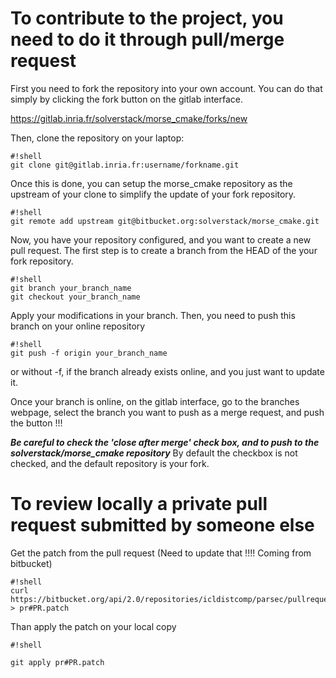 # To contribute to the project, you need to do it through pull/merge request

First you need to fork the repository into your own account. You can do that simply by clicking the fork button on the gitlab interface.

https://gitlab.inria.fr/solverstack/morse_cmake/forks/new

Then, clone the repository on your laptop:
```
#!shell
git clone git@gitlab.inria.fr:username/forkname.git
```

Once this is done, you can setup the morse_cmake repository as the upstream of your clone to simplify the update of your fork repository.
```
#!shell
git remote add upstream git@bitbucket.org:solverstack/morse_cmake.git
```

Now, you have your repository configured, and you want to create a new pull request. The first step is to create a branch from the HEAD of the your fork repository.
```
#!shell
git branch your_branch_name
git checkout your_branch_name
```

Apply your modifications in your branch. Then, you need to push this branch on your online repository
```
#!shell
git push -f origin your_branch_name
```

or without -f, if the branch already exists online, and you just want to update it.

Once your branch is online, on the gitlab interface, go to the branches webpage, select the branch you want to push as a merge request, and push the button !!!

***Be careful to check the 'close after merge' check box, and to push to the solverstack/morse_cmake repository*** By default the checkbox is not checked, and the default repository is your fork.


# To review locally a private pull request submitted by someone else

Get the patch from the pull request (Need to update that !!!! Coming from bitbucket)
```
#!shell
curl https://bitbucket.org/api/2.0/repositories/icldistcomp/parsec/pullrequests/#PR/patch > pr#PR.patch
```

Than apply the patch on your local copy

```
#!shell

git apply pr#PR.patch
```
